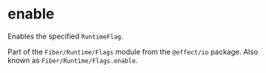 # enable

Enables the specified `RuntimeFlag`.

Part of the `Fiber/Runtime/Flags` module from the `@effect/io` package. Also known as `Fiber/Runtime/Flags.enable`.
